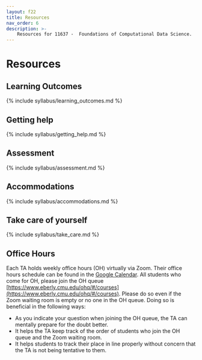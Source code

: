 ```yaml
---
layout: f22
title: Resources
nav_order: 6
description: >-
    Resources for 11637 -  Foundations of Computational Data Science.
---
```


# Resources

## Learning Outcomes

{% include syllabus/learning_outcomes.md %}

## Getting help

{% include syllabus/getting_help.md %}

## Assessment

{% include syllabus/assessment.md %}

## Accommodations

{% include syllabus/accommodations.md %}

## Take care of yourself

{% include syllabus/take_care.md %}

## Office Hours

Each TA holds weekly office hours (OH) virtually via Zoom. Their office hours schedule can be found in the [Google Calendar](https://calendar.google.com/calendar/embed?src=c_44316fe6c0ba5b77d642da698381886b6092cfb10f9535c89b6af1f1e21b94ea%40group.calendar.google.com&ctz=America%2FNew_York). All students who come for OH, please join the OH queue [https://www.eberly.cmu.edu/ohq/#/courses](https://www.eberly.cmu.edu/ohq/#/courses). Please do so even if the Zoom waiting room is empty or no one in the OH queue. Doing so is beneficial in the following ways:
- As you indicate your question when joining the OH queue, the TA can mentally prepare for the doubt better.
- It helps the TA keep track of the order of students who join the OH queue and the Zoom waiting room.
- It helps students to track their place in line properly without concern that the TA is not being tentative to them.

